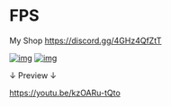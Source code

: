 # FPS

My Shop https://discord.gg/4GHz4QfZtT

[![img](https://zupimages.net/up/22/35/jz5a.png)](https://omkarpathak.in)
[![img](https://zupimages.net/up/22/35/826f.png)](https://omkarpathak.in)

↓ Preview ↓

https://youtu.be/kzOARu-tQto
